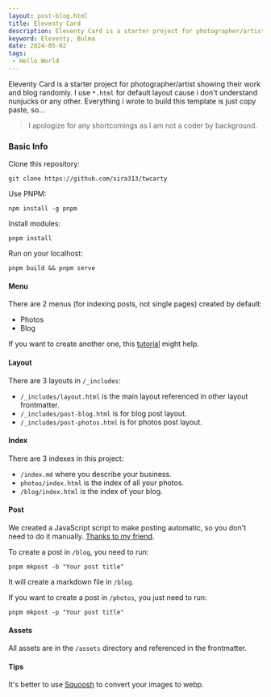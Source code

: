 ```yaml
---
layout: post-blog.html 
title: Eleventy Card
description: Eleventy Card is a starter project for photographer/artist showing their work and blog randomly
keyword: Eleventy, Bulma
date: 2024-05-02
tags:
 - Hello World
---
```

Eleventy Card is a starter project for photographer/artist showing their work and blog randomly. I use `*.html` for default layout cause i don't understand nunjucks or any other. Everything i wrote to build this template is just copy paste, so...
>I apologize for any shortcomings as I am not a coder by background.

### Basic Info
Clone this repository:
```
git clone https://github.com/sira313/twcarty
```
Use PNPM:
```
npm install -g pnpm
```
Install modules:
```
pnpm install
```
Run on your localhost:
```
pnpm build && pnpm serve
```

#### Menu
There are 2 menus (for indexing posts, not single pages) created by default:
- Photos
- Blog

If you want to create another one, this [tutorial](https://www.youtube.com/watch?v=kzf9A9tkkl4) might help.

#### Layout
There are 3 layouts in `/_includes`:
- `/_includes/layout.html` is the main layout referenced in other layout frontmatter.
- `/_includes/post-blog.html` is for blog post layout.
- `/_includes/post-photos.html` is for photos post layout.

#### Index
There are 3 indexes in this project:
- `/index.md` where you describe your business.
- `photos/index.html` is the index of all your photos.
- `/blog/index.html` is the index of your blog.

#### Post
We created a JavaScript script to make posting automatic, so you don't need to do it manually. [Thanks to my friend](https://github.com/mustofa-id).

To create a post in `/blog`, you need to run:
```
pnpm mkpost -b "Your post title"
```
It will create a markdown file in `/blog`.

If you want to create a post in `/photos`, you just need to run:
```
pnpm mkpost -p "Your post title"
```

#### Assets
All assets are in the `/assets` directory and referenced in the frontmatter.

#### Tips
It's better to use [Squoosh](https://squoosh.app/) to convert your images to webp.
